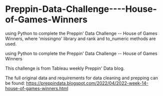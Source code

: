 # Preppin-Data-Challenge----House-of-Games-Winners
using Python to complete the Preppin' Data Challenge -- House of Games Winners, where 'missingno' library and rank and to_numeric methods are used.

using Python to complete the Preppin' Data Challenge -- House of Games Winners

This challenge is from Tableau weekly Preppin' Data blog.

The full original data and requirements for data cleaning and prepping can be found: https://preppindata.blogspot.com/2022/04/2022-week-14-house-of-games-winners.html
